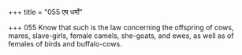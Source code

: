 +++
title = "055 एष धर्मो"

+++
055	Know that such is the law concerning the offspring of cows, mares, slave-girls, female camels, she-goats, and ewes, as well as of females of birds and buffalo-cows.